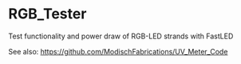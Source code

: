 # RGB_Tester
Test functionality and power draw of RGB-LED strands with FastLED

See also: https://github.com/ModischFabrications/UV_Meter_Code
